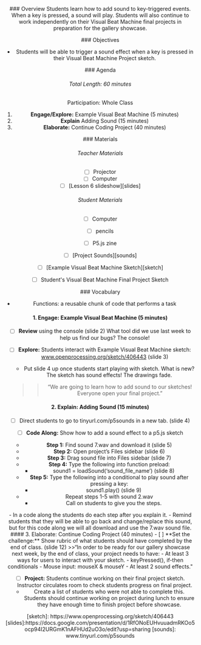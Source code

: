 <header title='Sounds' subtitle='Lesson 6'/>

<notable>

<iconp src='/icons/activity.png'>### Overview</iconp>
Students learn how to add sound to key-triggered events. When a key is pressed, a sound will play. Students will also continue to work independently on their Visual Beat Machine final projects in preparation for the gallery showcase.


<iconp src='/icons/objectives.png'>### Objectives</iconp>
- Students will be able to trigger a sound effect when a key is pressed in their Visual Beat Machine Project sketch.

<iconp src='/icons/agenda.png'>### Agenda</iconp>
###### Total Length: 60 minutes
Participation: Whole Class
1. **Engage/Explore:** Example Visual Beat Machine (5 minutes)
1. **Explain**  Adding Sound (15 minutes)
1. **Elaborate:** Continue Coding Project (40 minutes)

<note>

<iconp src='/icons/materials.png'>### Materials</iconp>

###### Teacher Materials
- [ ] Projector
- [ ] Computer
- [ ] [Lesson 6 slideshow][slides]

###### Student Materials
- [ ] Computer
- [ ] pencils
- [ ] P5.js zine
- [ ] [Project Sounds][sounds]
- [ ] [Example Visual Beat Machine Sketch][sketch]
- [ ] Student's Visual Beat Machine Final Project Sketch


<iconp src='/icons/vocab.png'>### Vocabulary</iconp>
- Functions: a reusable chunk of code that performs a task

</note>
<pagebreak/>

#### 1. Engage: Example Visual Beat Machine (5 minutes)

- [ ] **Review** using the console (slide 2)
  <iconp type='question'>What tool did we use last week to help us find our bugs?</iconp>
  <iconp type='answer'>The console!</iconp>
  <br/>

- [ ] **Explore:** Students interact with Example Visual Beat Machine sketch: www.openprocessing.org/sketch/406443  (slide 3)
  - Put slide 4 up once students start playing with sketch.
  <iconp type='question'>What is new?</iconp>
  <iconp type='answer'>The sketch has sound effects!</iconp>
  <iconp type='answer'>The drawings fade.</iconp>
  >>“We are going to learn how to add sound to our sketches! Everyone open your final project.”

#### 2. Explain:  Adding Sound (15 minutes)
- [ ] Direct students to go to tinyurl.com/p5sounds in a new tab. (slide 4)

- [ ] **Code Along:** Show how to add a sound effect to a p5.js sketch 	
  - **Step 1:** Find sound 7.wav and download it (slide 5)
  - **Step 2:** Open project’s Files sidebar (slide 6)
  - **Step 3:** Drag sound file into Files sidebar (slide 7)
  - **Step 4:** Type the following into function preload:  
    - sound1 = loadSound(‘sound_file_name’)  (slide 8)
  - **Step 5:** Type the following into a conditional to play sound after pressing a key:
    - sound1.play()  (slide 9)
  - Repeat steps 1-5 with sound 2.wav
    - Call on students to give you the steps.

<note type="tip" title="Tip">
- In a code along the students do each step after you explain it.
- Remind students that they will be able to go back and change/replace this sound, but for this code along we will all download and use the 7.wav sound file.</note>

<pagebreak/>
#### 3. Elaborate: Continue Coding Project (40 minutes)
- [ ] **Set the challenge:** Show rubric of what students should have completed by the end of class. (slide 12)
	>>“In order to be ready for our gallery showcase next week, by the end of class, your project needs to have:
  - At least 3 ways for users to interact with your sketch.
    - keyPressed(), if-then conditionals
    - Mouse input: mouseX & mouseY
  - At least 2 sound effects."

- [ ] **Project:** Students continue working on their final project sketch. Instructor circulates room to check students progress on final project.
  - Create a list of students who were not able to complete this. Students should continue working on project during lunch to ensure they have enough time to finish project before showcase.


</notable>
[sketch]: https://www.openprocessing.org/sketch/406443
[slides]:https://docs.google.com/presentation/d/1RfONoEUHvuuadmRKOo5ocp94I2URGmK1nAFHUd2uO3o/edit?usp=sharing
[sounds]: www.tinyurl.com/p5sounds
